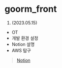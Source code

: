 # goorm_front

1. (2023.05.15)
- OT
- 개발 환경 설정
- Notion 설명
- AWS 탐구
> [Notion](https://darkened-crest-275.notion.site/20230515_OT-1a5ebd83eabe4ab2bc198a2a2749d458)